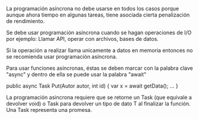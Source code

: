 La programación asíncrona no debe usarse en todos los casos porque aunque ahora tiempo
en algunas tareas, tiene asociada cierta penalización de rendimiento.

Se debe usar programación asíncrona cuando se hagan operaciones de I/O
por ejemplo: Llamar API, operar con archivos, bases de datos.

Si la operación a realizar llama unicamente a datos en memoria entonces
no se recomienda usar programación asíncrona.

Para usar funciones asíncronas, éstas se deben marcar con la palabra clave
"async" y dentro de ella se puede usar la palabra "await"

public async Task<ActionResult> Put(Autor autor, int id)
{
    var x = await getData();
    ...
}

La programación asincrona requiere que se retorne un Task (que equivale a devolver void)
o Task<T> para devolver un tipo de dato T al finalizar la función.
Una Task representa una promesa.
